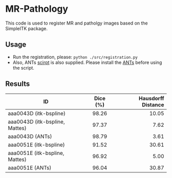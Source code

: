# MR-Pathology

This code is used to register MR and patholgy images based on the SimpleITK package.

## Usage

* Run the registration, please: `python ./src/registration.py`
* Also, ANTs [scirpt](https://github.com/Barnonewdm/MR-Pathology/blob/main/src/ANTs.sh) is also supplied. Please install the [ANTs](https://github.com/ANTsX/ANTs) before using the script.

## Results

| ID        | Dice (%)          | Hausdorff Distance  |
| ------------- |:-------------:| -----:|
| aaa0043D (itk-bspline) | 98.26      | 10.05 |
| aaa0043D (itk-bspline, Mattes) | 97.37      | 7.62 |
| aaa0043D (ANTs)        | 98.79      |  3.61 |
| aaa0051E (itk-bspline) | 91.52      | 30.61 |
| aaa0051E (itk-bspline, Mattes) | 96.92      | 5.00 |
| aaa0051E (ANTs)        | 96.04      | 30.87 |
